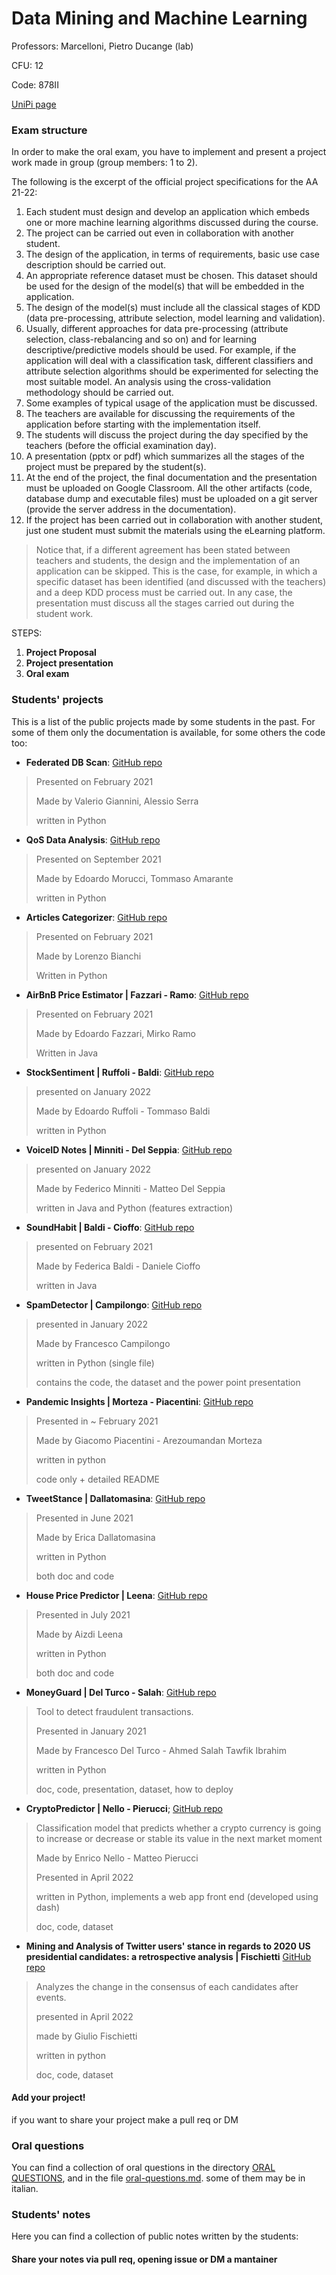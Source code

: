 # Data Mining and Machine Learning

Professors: Marcelloni, Pietro Ducange (lab)

CFU: 12

Code: 878II

[UniPi page](https://esami.unipi.it/esami2/programma.php?pg=ects&c=48213)

### Exam structure

In order to make the oral exam, you have to implement and present a project work made in group (group members: 1 to 2).

The following is the excerpt of the official project specifications for the AA 21-22:

1. Each student must design and develop an application which embeds one or more machine learning
algorithms discussed during the course.
2. The project can be carried out even in collaboration with another student.
3. The design of the application, in terms of requirements, basic use case description should be carried
out.
4. An appropriate reference dataset must be chosen. This dataset should be used for the design of the
model(s) that will be embedded in the application.
5. The design of the model(s) must include all the classical stages of KDD (data pre-processing,
attribute selection, model learning and validation).
6. Usually, different approaches for data pre-processing (attribute selection, class-rebalancing and so
on) and for learning descriptive/predictive models should be used. For example, if the application
will deal with a classification task, different classifiers and attribute selection algorithms should be
experimented for selecting the most suitable model. An analysis using the cross-validation
methodology should be carried out.
7. Some examples of typical usage of the application must be discussed.
8. The teachers are available for discussing the requirements of the application before starting with the
implementation itself.
9. The students will discuss the project during the day specified by the teachers (before the official
examination day).
10. A presentation (pptx or pdf) which summarizes all the stages of the project must be prepared by the
student(s).
11. At the end of the project, the final documentation and the presentation must be uploaded on Google
Classroom. All the other artifacts (code, database dump and executable files) must be uploaded on
a git server (provide the server address in the documentation).
12. If the project has been carried out in collaboration with another student, just one student must
submit the materials using the eLearning platform.

>Notice that, if a different agreement has been stated between teachers and students, the design and the
implementation of an application can be skipped. This is the case, for example, in which a specific dataset
has been identified (and discussed with the teachers) and a deep KDD process must be carried out. In
any case, the presentation must discuss all the stages carried out during the student work.

STEPS:
1. **Project Proposal**
2. **Project presentation**
3. **Oral exam**

### Students' projects

This is a list of the public projects made by some students in the past. For some of them only the documentation is available, for some others the code too:
- **Federated DB Scan**: [GitHub repo](https://github.com/ValeGian/FederatedDBSCAN)
>Presented on February 2021
>
>Made by Valerio Giannini, Alessio Serra
>
>written in Python
- **QoS Data Analysis**: [GitHub repo](https://github.com/TommyTheHuman/DataMining-QoSDataAnalysis)
>Presented on September 2021
>
>Made by Edoardo Morucci, Tommaso Amarante
>
>written in Python
- **Articles Categorizer**: [GitHub repo](https://github.com/lorebianchi98/ArticlesCategorizer)
>Presented on February 2021
>
>Made by Lorenzo Bianchi
>
>Written in Python
- **AirBnB Price Estimator | Fazzari - Ramo**: [GitHub repo](https://github.com/edofazza/AirBnBPriceEstimator)
>Presented on February 2021
>
>Made by Edoardo Fazzari, Mirko Ramo
>
>Written in Java
- **StockSentiment | Ruffoli - Baldi**: [GitHub repo](https://github.com/edoardoruffoli/StockSentiment)
>presented on January 2022
> 
>Made by Edoardo Ruffoli - Tommaso Baldi
>
>written in Python
- **VoiceID Notes | Minniti - Del Seppia**: [GitHub repo](https://github.com/federicominniti/VoiceIDNotes)
>presented on January 2022
>
>Made by Federico Minniti - Matteo Del Seppia
>
>written in Java and Python (features extraction)
- **SoundHabit | Baldi - Cioffo**: [GitHub repo](https://github.com/danielecioffo/SoundHabit)
>presented on February 2021
>
>Made by Federica Baldi - Daniele Cioffo
>
>written in Java
- **SpamDetector | Campilongo**: [GitHub repo](https://github.com/FraCamp/SpamDetector)
>presented in January 2022
>
>Made by Francesco Campilongo
>
>written in Python (single file)
>
>contains the code, the dataset and the power point presentation
- **Pandemic Insights | Morteza - Piacentini**: [GitHub repo](https://github.com/morarez/Pandemic-Insights)
>Presented in ~ February 2021
>
>Made by Giacomo Piacentini - Arezoumandan Morteza
>
>written in python
>
>code only + detailed README
- **TweetStance | Dallatomasina**: [GitHub repo](https://github.com/EricaDallatomasina/DMML-project)
>Presented in June 2021
>
>Made by Erica Dallatomasina
>
>written in Python
>
>both doc and code
- **House Price Predictor | Leena**: [GitHub repo](https://github.com/leenaaizdee/DMMLProject)
>Presented in July 2021
>
>Made by Aizdi Leena
>
>written in Python
>
>both doc and code
- **MoneyGuard | Del Turco - Salah**: [GitHub repo](https://github.com/ahmed531998/MoneyGuard)
>Tool to detect fraudulent transactions.
>
>Presented in January 2021
>
>Made by Francesco Del Turco - Ahmed Salah Tawfik Ibrahim
>
>written in Python
>
>doc, code, presentation, dataset, how to deploy
- **CryptoPredictor | Nello - Pierucci**; [GitHub repo](https://github.com/pieruccim/CryptoPredictor)
>Classification model that predicts whether a crypto currency is going to increase or decrease or stable its value in the next market moment
>
>Made by Enrico Nello - Matteo Pierucci
>
>Presented in April 2022
>
>written in Python, implements a web app front end (developed using dash)
>
>doc, code, dataset
- **Mining and Analysis of Twitter users' stance in regards to 2020 US presidential candidates: a retrospective analysis | Fischietti** [GitHub repo](https://github.com/GiulioFischietti/Data-Mining-and-Machine-learning-project)
>Analyzes the change in the consensus of each candidates after events.
>
>presented in April 2022
>
>made by Giulio Fischietti
>
>written in python
>
>doc, code, dataset

#### **Add your project!** 
if you want to share your project make a pull req or DM


### Oral questions

You can find a collection of oral questions in the directory [ORAL QUESTIONS](oral-questions), and in the file [oral-questions.md](oral-questions.md). some of them may be in italian.


### Students' notes

Here you can find a collection of public notes written by the students:

#### Share your notes via pull req, opening issue or DM a mantainer